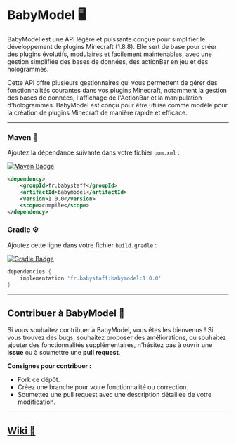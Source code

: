 # BabyModel 🖥️

BabyModel est une API légère et puissante conçue pour simplifier le développement de plugins Minecraft (1.8.8). Elle sert de base pour créer des plugins évolutifs, modulaires et facilement maintenables, avec une gestion simplifiée des bases de données, des actionBar en jeu et des hologrammes.

Cette API offre plusieurs gestionnaires qui vous permettent de gérer des fonctionnalités courantes dans vos plugins Minecraft, notamment la gestion des bases de données, l'affichage de l'ActionBar et la manipulation d'hologrammes. BabyModel est conçu pour être utilisé comme modèle pour la création de plugins Minecraft de manière rapide et efficace.

---

### Maven 🔧

Ajoutez la dépendance suivante dans votre fichier `pom.xml` :

[![Maven Badge](https://img.shields.io/maven-central/v/fr.babystaff/babymodel.svg)](https://maven-badges.herokuapp.com/maven-central/fr.babystaff/babymodel)

```xml
<dependency>
    <groupId>fr.babystaff</groupId>
    <artifactId>babymodel</artifactId>
    <version>1.0.0</version>
    <scope>compile</scope>
</dependency>
```

### Gradle ⚙️

Ajoutez cette ligne dans votre fichier `build.gradle` :

[![Gradle Badge](https://img.shields.io/badge/Gradle-1.0.0-blue.svg)](https://gradle.org/)

```gradle
dependencies {
    implementation 'fr.babystaff:babymodel:1.0.0'
}
```

---


## Contribuer à BabyModel 🤝

Si vous souhaitez contribuer à BabyModel, vous êtes les bienvenus ! Si vous trouvez des bugs, souhaitez proposer des améliorations, ou souhaitez ajouter des fonctionnalités supplémentaires, n'hésitez pas à ouvrir une **issue** ou à soumettre une **pull request**.

**Consignes pour contribuer :**
- Fork ce dépôt.
- Créez une branche pour votre fonctionnalité ou correction.
- Soumettez une pull request avec une description détaillée de votre modification.

---

## [Wiki 📖](WIKI.md)